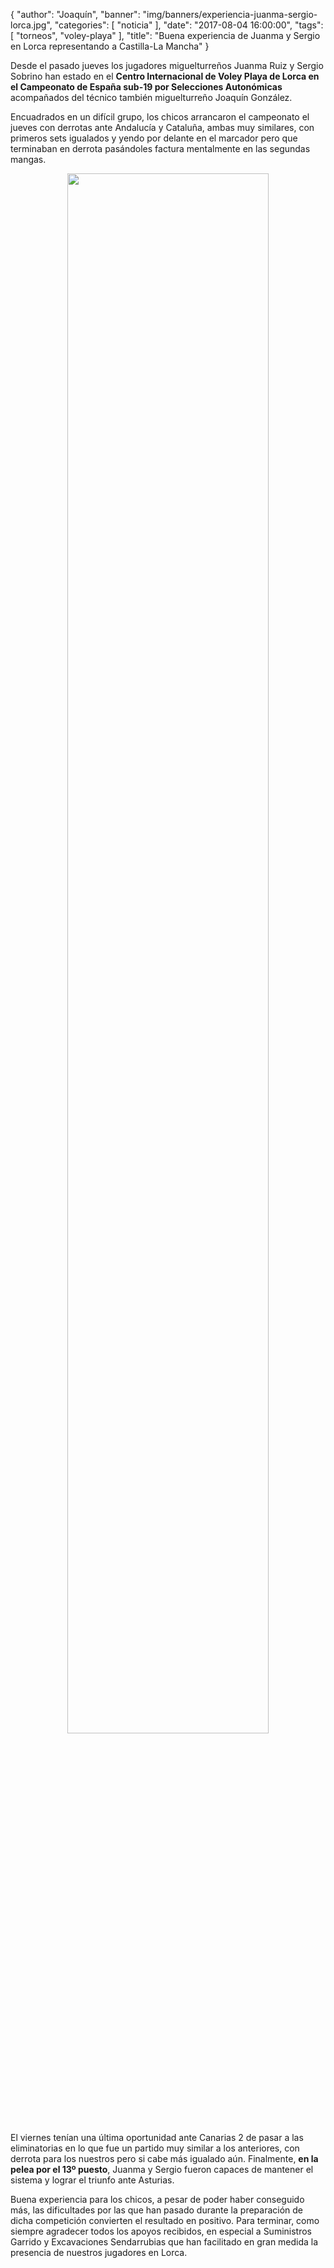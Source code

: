 {
  "author": "Joaquín",
  "banner": "img/banners/experiencia-juanma-sergio-lorca.jpg",
  "categories": [
    "noticia"
  ],
  "date": "2017-08-04 16:00:00",
  "tags": [
    "torneos",
	"voley-playa"
  ],
  "title": "Buena experiencia de Juanma y Sergio en Lorca representando a Castilla-La Mancha"
}


Desde el pasado jueves los jugadores miguelturreños Juanma Ruiz y
Sergio Sobrino han estado en el **Centro Internacional de Voley Playa
de Lorca en el Campeonato de España sub-19 por Selecciones
Autonómicas** acompañados del técnico también miguelturreño Joaquín
González.

Encuadrados en un difícil grupo, los chicos arrancaron el campeonato
el jueves con derrotas ante Andalucía y Cataluña, ambas muy similares,
con primeros sets igualados y yendo por delante en el marcador pero
que terminaban en derrota pasándoles factura mentalmente en las
segundas mangas.


<center>
	<a target="photo" href="http://www.advmiguelturra.org/img/banners/experiencia-juanma-sergio-lorca.jpg">
	<img width="80%" align="center" src="http://www.advmiguelturra.org/img/banners/experiencia-juanma-sergio-lorca.jpg"/>
	</a>
</center>



El viernes tenían una última oportunidad ante Canarias 2 de pasar a
las eliminatorias en lo que fue un partido muy similar a los
anteriores, con derrota para los nuestros pero si cabe más igualado
aún. Finalmente, **en la pelea por el 13º puesto**, Juanma y Sergio
fueron capaces de mantener el sistema y lograr el triunfo ante
Asturias.

Buena experiencia para los chicos, a pesar de poder haber conseguido
más, las dificultades por las que han pasado durante la preparación de
dicha competición convierten el resultado en positivo. Para terminar,
como siempre agradecer todos los apoyos recibidos, en especial a
Suministros Garrido y Excavaciones Sendarrubias que han facilitado en
gran medida la presencia de nuestros jugadores en Lorca.
